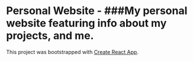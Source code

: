 # Personal Website - ###My personal website featuring info about my projects, and me.


This project was bootstrapped with [Create React App](https://github.com/facebook/create-react-app).
